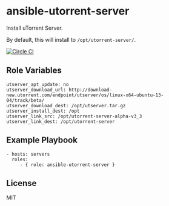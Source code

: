 ansible-utorrent-server
=======================

Install uTorrent Server.

By default, this will install to `/opt/utorrent-server/`.

[![Circle CI](https://circleci.com/gh/konomae/ansible-utorrent-server.png?style=badge)](https://circleci.com/gh/konomae/ansible-utorrent-server)


Role Variables
--------------

    utserver_apt_update: no
    utserver_download_url: http://download-new.utorrent.com/endpoint/utserver/os/linux-x64-ubuntu-13-04/track/beta/
    utserver_download_dest: /opt/utserver.tar.gz
    utserver_install_dest: /opt
    utserver_link_src: /opt/utorrent-server-alpha-v3_3
    utserver_link_dest: /opt/utorrent-server


Example Playbook
----------------

    - hosts: servers
      roles:
         - { role: ansible-utorrent-server }

License
-------

MIT
